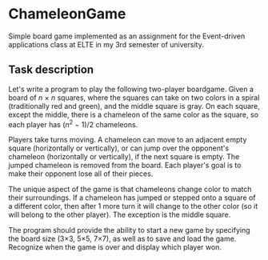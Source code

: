 # ChameleonGame

Simple board game implemented as an assignment for the Event-driven 
applications class at ELTE in my 3rd semester of university. 

## Task description

Let's write a program to play the following two-player boardgame. Given
a board of *n* × *n* squares, where the squares can take on two colors in a
spiral (traditionally red and green), and the middle square is gray. On
each square, except the middle, there is a chameleon of the same color
as the square, so each player has (*n*<sup>2</sup> − 1)/2 chameleons.

Players take turns moving. A chameleon can move to an adjacent empty
square (horizontally or vertically), or can jump over the opponent's
chameleon (horizontally or vertically), if the next square is empty. 
The jumped chameleon is removed from the board. Each player's goal is
to make their opponent lose all of their pieces.

The unique aspect of the game is that chameleons change color to match
their surroundings. If a chameleon has jumped or stepped onto a square
of a different color, then after 1 more turn it will change to the other
color (so it will belong to the other player). The exception is the
middle square.

The program should provide the ability to start a new game by specifying
the board size (3×3, 5×5, 7×7), as well as to save and load the game.
Recognize when the game is over and display which player won.
